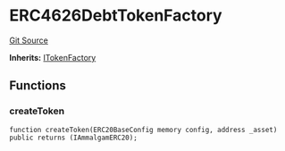 # ERC4626DebtTokenFactory
[Git Source](https://github.com/Ammalgam-Protocol/core-v1/blob/82dff11576b9df76b675736dba889653cf737de9/contracts/factories/ERC4626DebtTokenFactory.sol)

**Inherits:**
[ITokenFactory](/docs/developer-guide/contracts/interfaces/factories/ITokenFactory.sol/interface.ITokenFactory.md)


## Functions
### createToken


```solidity
function createToken(ERC20BaseConfig memory config, address _asset) public returns (IAmmalgamERC20);
```

